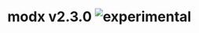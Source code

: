 
# modx v2.3.0 ![experimental](https://img.shields.io/badge/stability-experimental-EC5315.svg?style=flat)

